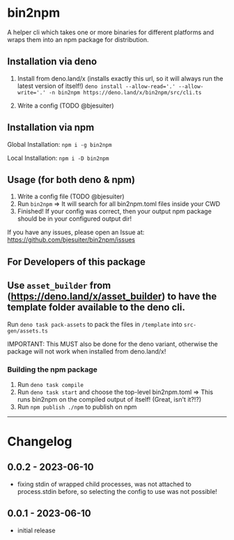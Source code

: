 # bin2npm

A helper cli which takes one or more binaries for different platforms and wraps them into an npm package for distribution.

## Installation via deno

1. Install from deno.land/x (installs exactly this url, so it will always run the latest version of itself!)
   `deno install --allow-read='.' --allow-write='.' -n bin2npm https://deno.land/x/bin2npm/src/cli.ts`

2. Write a config (TODO @bjesuiter)

## Installation via npm

Global Installation: `npm i -g bin2npm`

Local Installation: `npm i -D bin2npm`

## Usage (for both deno & npm)

1. Write a config file (TODO @bjesuiter)
2. Run `bin2npm` => It will search for all bin2npm.toml files inside your CWD
3. Finished! If your config was correct, then your output npm package should be in your configured output dir!

If you have any issues, please open an Issue at:
https://github.com/bjesuiter/bin2npm/issues

## For Developers of this package

## Use `asset_builder` from (https://deno.land/x/asset_builder) to have the template folder available to the deno cli.

Run `deno task pack-assets` to pack the files in `/template` into `src-gen/assets.ts`

IMPORTANT: This MUST also be done for the deno variant, otherwise the package will not work when installed from deno.land/x!

### Building the npm package

1. Run `deno task compile`
2. Run `deno task start` and choose the top-level bin2npm.toml => This runs bin2npm on the compiled output of itself! (Great, isn't it?!?)
3. Run `npm publish ./npm` to publish on npm

---

# Changelog

## 0.0.2 - 2023-06-10

- fixing stdin of wrapped child processes, was not attached to process.stdin before, so selecting the config to use was not possible!

## 0.0.1 - 2023-06-10

- initial release
